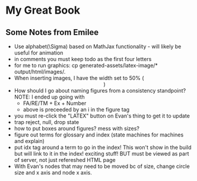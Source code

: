 # My Great Book

<h2>Some Notes from Emilee</h2>
<ul>
<li> Use <term>alphabet(<m>\Sigma</m>)<term> based on MathJax functionality - will likely be useful for animation</li>
<li>in <!-- TODO--> comments you must keep todo as the first four letters </li>
<li>for me to run graphics: cp generated-assets/latex-image/* output/html/images/.</li>
<li> When inserting images, I have the width set to 50% (<image xml:id="FAMachineOgExample" width="50%">)</li>
<li> How should I go about naming figures from a consistency standpoint? NOTE: I ended up going with
<ul>
<li> FA/RE/TM + Ex + Number</li>
<li> above is preceeded by an i in the figure tag </li>
</ul>
</li>
<li> you must re-click the "LATEX" button on Evan's thing to get it to update</li>
<li>trap reject, null, drop state </li>
<li>how to put boxes around figures? mess with sizes?</li>
<li>figure out terms for glossary and index (state machines for machines and explain)</li>
<li>put idx tag around a term to go in the index! This won't show in the build but will link to it in the index! exciting stuff! BUT must be viewed as part of server, not just refereshed HTML page</li>
<li>With Evan's nodes that may need to be moved bc of size, change circle size and x axis and node x axis.</li>
</ul>